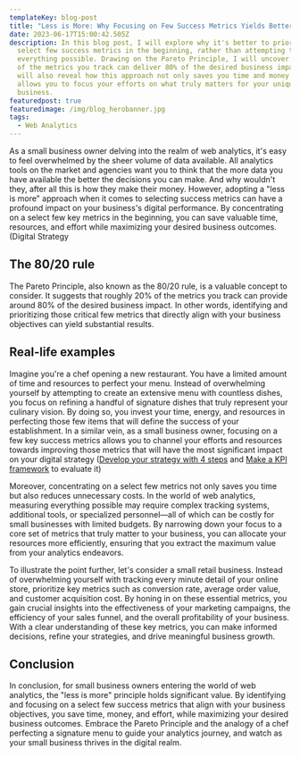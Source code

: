 ```yaml
---
templateKey: blog-post
title: "Less is More: Why Focusing on Few Success Metrics Yields Better Results"
date: 2023-06-17T15:00:42.505Z
description: In this blog post, I will explore why it's better to prioritize a
  select few success metrics in the beginning, rather than attempting to measure
  everything possible. Drawing on the Pareto Principle, I will uncover how 20%
  of the metrics you track can deliver 80% of the desired business impact. I
  will also reveal how this approach not only saves you time and money but also
  allows you to focus your efforts on what truly matters for your unique
  business.
featuredpost: true
featuredimage: /img/blog_herobanner.jpg
tags:
  - Web Analytics
---
```

<!--StartFragment-->

As a small business owner delving into the realm of web analytics, it's easy to feel overwhelmed by the sheer volume of data available. All analytics tools on the market and agencies want you to think that the more data you have available the better the decisions you can make. And why wouldn't they, after all this is how they make their money. However, adopting a "less is more" approach when it comes to selecting success metrics can have a profound impact on your business's digital performance. By concentrating on a select few key metrics in the beginning, you can save valuable time, resources, and effort while maximizing your desired business outcomes. (Digital Strategy

## T﻿he 80/20 rule

The Pareto Principle, also known as the 80/20 rule, is a valuable concept to consider. It suggests that roughly 20% of the metrics you track can provide around 80% of the desired business impact. In other words, identifying and prioritizing those critical few metrics that directly align with your business objectives can yield substantial results.

## Real-life examples

Imagine you're a chef opening a new restaurant. You have a limited amount of time and resources to perfect your menu. Instead of overwhelming yourself by attempting to create an extensive menu with countless dishes, you focus on refining a handful of signature dishes that truly represent your culinary vision. By doing so, you invest your time, energy, and resources in perfecting those few items that will define the success of your establishment. In a similar vein, as a small business owner, focusing on a few key success metrics allows you to channel your efforts and resources towards improving those metrics that will have the most significant impact on your digital strategy ([Develop your strategy with 4 steps](https://smeanalyst.com/blog/2023-06-01-develop-your-digital-strategy-with-these-4-steps/) and [Make a KPI framework](https://smeanalyst.com/blog/2023-03-04-creating-a-kpi-framework-for-your-digital-strategy-why-its-essential-for-success/) to evaluate it)

Moreover, concentrating on a select few metrics not only saves you time but also reduces unnecessary costs. In the world of web analytics, measuring everything possible may require complex tracking systems, additional tools, or specialized personnel—all of which can be costly for small businesses with limited budgets. By narrowing down your focus to a core set of metrics that truly matter to your business, you can allocate your resources more efficiently, ensuring that you extract the maximum value from your analytics endeavors.

To illustrate the point further, let's consider a small retail business. Instead of overwhelming yourself with tracking every minute detail of your online store, prioritize key metrics such as conversion rate, average order value, and customer acquisition cost. By honing in on these essential metrics, you gain crucial insights into the effectiveness of your marketing campaigns, the efficiency of your sales funnel, and the overall profitability of your business. With a clear understanding of these key metrics, you can make informed decisions, refine your strategies, and drive meaningful business growth.

## C﻿onclusion

In conclusion, for small business owners entering the world of web analytics, the "less is more" principle holds significant value. By identifying and focusing on a select few success metrics that align with your business objectives, you save time, money, and effort, while maximizing your desired business outcomes. Embrace the Pareto Principle and the analogy of a chef perfecting a signature menu to guide your analytics journey, and watch as your small business thrives in the digital realm.

<!--EndFragment-->